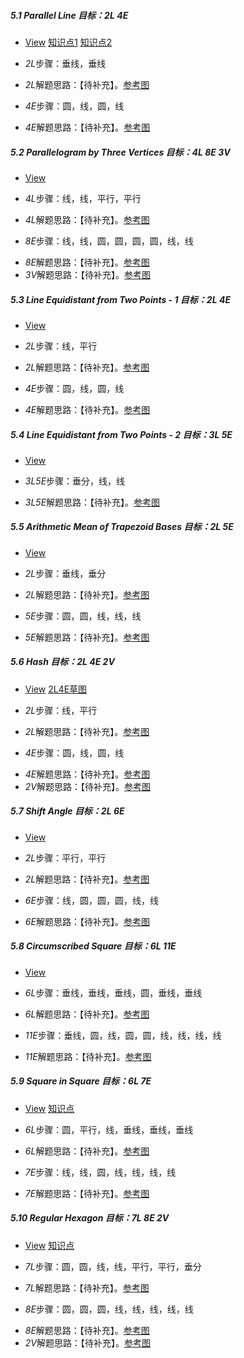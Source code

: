 ##### 5.1 Parallel Line *目标：2L 4E*
- [View](images/level/parallel.png) [知识点1](images/hints/Fact-RhombusSides.png) [知识点2](images/hints/Fact-RectCenter.png) 
+ *2L*步骤：垂线，垂线
- *2L*解题思路：【待补充】。[参考图](solved/5.1.2L.png)
+ *4E*步骤：圆，线，圆，线
- *4E*解题思路：【待补充】。[参考图](solved/5.1.4E.png)


##### 5.2 Parallelogram by Three Vertices *目标：4L 8E 3V*
- [View](images/level/parallelogram3-v.png) 
+ *4L*步骤：线，线，平行，平行
- *4L*解题思路：【待补充】。[参考图](solved/5.2.4L.png)
+ *8E*步骤：线，线，圆，圆，圆，圆，线，线
- *8E*解题思路：【待补充】。[参考图](solved/5.2.8E.png)
- *3V*解题思路：【待补充】。[参考图](solved/5.2.3V.png)


##### 5.3 Line Equidistant from Two Points - 1 *目标：2L 4E*
- [View](images/level/line-along-points.png) 
+ *2L*步骤：线，平行
- *2L*解题思路：【待补充】。[参考图](solved/5.3.2L.png)
+ *4E*步骤：圆，线，圆，线
- *4E*解题思路：【待补充】。[参考图](solved/5.3.4E.png)


##### 5.4 Line Equidistant from Two Points - 2 *目标：3L 5E*
- [View](images/level/line-between-points.png) 
+ *3L5E*步骤：垂分，线，线
- *3L5E*解题思路：【待补充】。[参考图](solved/5.4.3L5E.png)


##### 5.5 Arithmetic Mean of Trapezoid Bases *目标：2L 5E*
- [View](images/level/trapezoid-median.png) 
+ *2L*步骤：垂线，垂分
- *2L*解题思路：【待补充】。[参考图](solved/5.5.2L.png)
+ *5E*步骤：圆，圆，线，线，线
- *5E*解题思路：【待补充】。[参考图](solved/5.5.5E.png)


##### 5.6 Hash *目标：2L 4E 2V*
- [View](images/level/hash.png) [2L4E草图](images/hints/Draft-Hash.png) 
+ *2L*步骤：线，平行
- *2L*解题思路：【待补充】。[参考图](solved/5.6.2L.png)
+ *4E*步骤：圆，线，圆，线
- *4E*解题思路：【待补充】。[参考图](solved/5.6.4E.png)
- *2V*解题思路：【待补充】。[参考图](solved/5.6.2V.png)


##### 5.7 Shift Angle *目标：2L 6E*
- [View](images/level/shift-angle.png) 
+ *2L*步骤：平行，平行
- *2L*解题思路：【待补充】。[参考图](solved/5.7.2L.png)
+ *6E*步骤：线，圆，圆，圆，线，线
- *6E*解题思路：【待补充】。[参考图](solved/5.7.6E.png)


##### 5.8 Circumscribed Square *目标：6L 11E*
- [View](images/level/square-about-circle.png) 
+ *6L*步骤：垂线，垂线，垂线，圆，垂线，垂线
- *6L*解题思路：【待补充】。[参考图](solved/5.8.6L.png)
+ *11E*步骤：垂线，圆，线，圆，圆，线，线，线，线
- *11E*解题思路：【待补充】。[参考图](solved/5.8.11E.png)


##### 5.9 Square in Square *目标：6L 7E*
- [View](images/level/square-in-square.png) [知识点](images/hints/Fact-PointSymmetry.png) 
+ *6L*步骤：圆，平行，线，垂线，垂线，垂线
- *6L*解题思路：【待补充】。[参考图](solved/5.9.6L.png)
+ *7E*步骤：线，线，圆，线，线，线，线
- *7E*解题思路：【待补充】。[参考图](solved/5.9.7E.png)


##### 5.10 Regular Hexagon *目标：7L 8E 2V*
- [View](images/level/hexagon-by-side.png) [知识点](images/hints/Fact-Hexagon.png) 
+ *7L*步骤：圆，圆，线，线，平行，平行，垂分
- *7L*解题思路：【待补充】。[参考图](solved/5.10.7L.png)
+ *8E*步骤：圆，圆，圆，线，线，线，线，线
- *8E*解题思路：【待补充】。[参考图](solved/5.10.8E.png)
- *2V*解题思路：【待补充】。[参考图](solved/5.10.2V.png)

